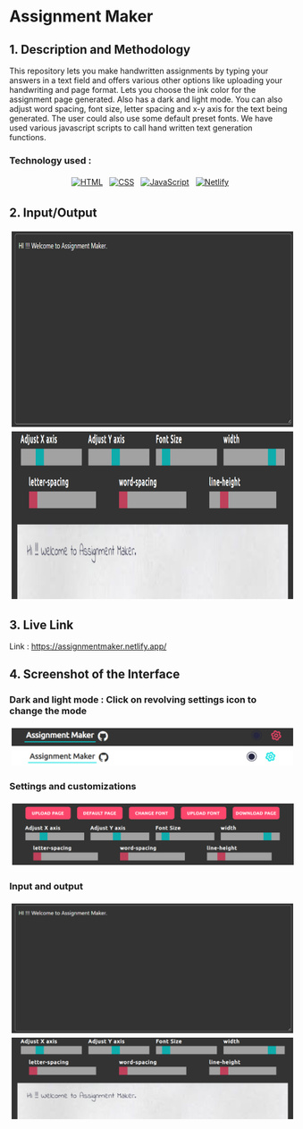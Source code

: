# Assignment Maker

## 1. Description and Methodology

This repository lets you make handwritten assignments by typing your answers in a text field and offers various other options like uploading your handwriting and page format. Lets you choose the ink color for the assignment page generated. Also has a dark and light mode. You can also adjust word spacing, font size, letter spacing and x-y axis for the text being generated. The user could also use some default preset fonts. We have used various javascript scripts to call hand written text generation functions.

### Technology used : 

<p align="center">
 <a href=""><img src="https://img.shields.io/badge/html5-%23E34F26.svg?style=for-the-badge&logo=html5&logoColor=white" alt="HTML" height="50" style="vertical-align:top; margin:4px"></a>
 <a href=""> <img src="https://img.shields.io/badge/css3-%231572B6.svg?style=for-the-badge&logo=css3&logoColor=white" alt="CSS" height="50" style="vertical-align:top; margin:4px"></a>
  <a href=""> <img src="https://img.shields.io/badge/javascript-%23323330.svg?style=for-the-badge&logo=javascript&logoColor=%23F7DF1E" alt="JavaScript" height="50" style="vertical-align:top; margin:4px"></a>
  <a href=""> <img src="https://img.shields.io/badge/netlify-%23000000.svg?style=for-the-badge&logo=netlify&logoColor=#00C7B7" alt="Netlify" height="50" style="vertical-align:top; margin:4px"></a>
</p>

## 2. Input/Output

<p align="center">
 <a ><img src="https://github.com/prateek11rai/Assignment_Maker/blob/main/Image/1.png" alt="Input" height="350" style="vertical-align:top; margin:4px"></a>
 <a ><img src="https://github.com/prateek11rai/Assignment_Maker/blob/main/Image/2.png" alt="Output" height="300" style="vertical-align:top; margin:4px"></a>
</p>


## 3. Live Link

Link : https://assignmentmaker.netlify.app/


## 4. Screenshot of the Interface 

### Dark and light mode : Click on revolving settings icon to change the mode
<p align="center">
 <a ><img src="https://github.com/prateek11rai/Assignment_Maker/blob/main/Image/3.png" alt="Dark Mode"  style="vertical-align:top; margin:4px"></a>
  <a ><img src="https://github.com/prateek11rai/Assignment_Maker/blob/main/Image/4.png" alt="Light Mode"  style="vertical-align:top; margin:4px"></a>
</p>

### Settings and customizations 
<p align="center">
 <a ><img src="https://github.com/prateek11rai/Assignment_Maker/blob/main/Image/5.png" alt="Settings Mode"  style="vertical-align:top; margin:5px"></a>
</p>

### Input and output 
<p align="center">
 <a ><img src="https://github.com/prateek11rai/Assignment_Maker/blob/main/Image/1.png" alt="Input Mode"  style="vertical-align:top; margin:4px"></a>
 <a ><img src="https://github.com/prateek11rai/Assignment_Maker/blob/main/Image/2.png" alt="Output Mode"  style="vertical-align:top; margin:4px"></a>
</p>

<br/>
